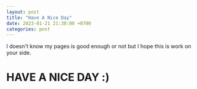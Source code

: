 ```yaml
---
layout: post
title: "Have A Nice Day"
date: 2023-01-21 21:30:00 +0700
categories: post
---
```


I doesn't know my pages is good enough or not but I hope this is work on your side.

# HAVE A NICE DAY :)